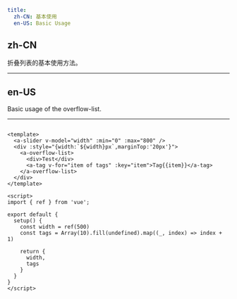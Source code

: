 ```yaml
title:
  zh-CN: 基本使用
  en-US: Basic Usage
```

## zh-CN

折叠列表的基本使用方法。

---

## en-US

Basic usage of the overflow-list.

---

```vue

<template>
  <a-slider v-model="width" :min="0" :max="800" />
  <div :style="{width:`${width}px`,marginTop:'20px'}">
    <a-overflow-list>
      <div>Test</div>
      <a-tag v-for="item of tags" :key="item">Tag{{item}}</a-tag>
    </a-overflow-list>
  </div>
</template>

<script>
import { ref } from 'vue';

export default {
  setup() {
    const width = ref(500)
    const tags = Array(10).fill(undefined).map((_, index) => index + 1)

    return {
      width,
      tags
    }
  }
}
</script>
```
